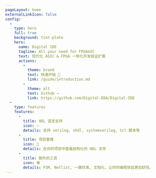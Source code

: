 ```yaml
---
pageLayout: home
externalLinkIcon: false
config:
  -
    type: hero
    full: true
    background: tint-plate
    hero:
      name: Digital IDE
      tagline: All your need for FPGA&IC
      text: 现代化 ASIC & FPGA 一体化开发验证扩展
      actions:
        -
          theme: brand
          text: 快速开始 🐳
          link: /guide/introduction.md
        -
          theme: alt
          text: Github →
          link: https://github.com/Digital-EDA/Digital-IDE
  -
    type: features
    features:
      - 
        title: HDL 语言支持
        icon: ✨
        details: 支持 verilog, vhdl, systemverilog, tcl 脚本等
      - 
        title: 项目管理
        icon: 🎯
        details: 在你的项目中查看结构化的 HDL 文件
      -
        title: 额外的工具
        icon: 🛠️
        details: FSM, Netlist, 一键仿真, 文档化，让你的编程体验更加舒坦。
---
```

